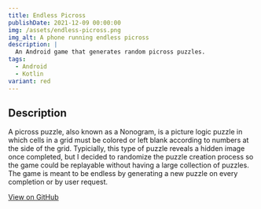 ```yaml
---
title: Endless Picross
publishDate: 2021-12-09 00:00:00
img: /assets/endless-picross.png
img_alt: A phone running endless picross
description: |
  An Android game that generates random picross puzzles.
tags:
  - Android
  - Kotlin
variant: red
---
```


## Description
A picross puzzle, also known as a Nonogram, is a picture logic puzzle in which cells in a grid must be colored or left blank according to numbers at the side of the grid. Typicially, this type of puzzle reveals a hidden image once completed, but I decided to randomize the puzzle creation process so the game could be replayable without having a large collection of puzzles. The game is meant to be endless by generating a new puzzle on every completion or by user request.

[View on GitHub](https://github.com/kaischuygon/mobile-app-dev/tree/master/EndlessPicross)